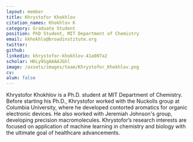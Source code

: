 ```yaml
---
layout: member
title: Khrystofor Khokhlov
citation_names: Khokhlov K
category: Graduate Student
position: PhD Student, MIT Department of Chemistry
email: kkhokhlo@broadinstitute.org
twitter: 
github: 
linkedin: khrystofor-khokhlov-41a007a2
scholar: HKLy9SgAAAAJ&hl
image: /assets/images/team/Khrystofor_Khokhlov.png
cv: 
alum: false
---
```


Khrystofor Khokhlov is a Ph.D. student at MIT Department of Chemistry. Before starting his Ph.D., Khrystofor worked with the Nuckolls group at Columbia University, where he developed contorted aromatics for organic electronic devices. He also worked with Jeremiah Johnson's group, developing precision macromolecules. Khrystofor’s research interests are focused on application of machine learning in chemistry and biology with the ultimate goal of healthcare advancements.
